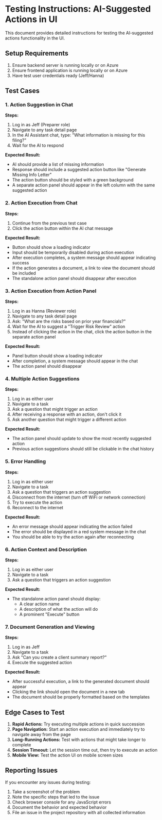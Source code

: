 # Testing Instructions: AI-Suggested Actions in UI

This document provides detailed instructions for testing the AI-suggested actions functionality in the UI.

## Setup Requirements

1. Ensure backend server is running locally or on Azure
2. Ensure frontend application is running locally or on Azure
3. Have test user credentials ready (Jeff/Hanna)

## Test Cases

### 1. Action Suggestion in Chat

**Steps:**
1. Log in as Jeff (Preparer role)
2. Navigate to any task detail page
3. In the AI Assistant chat, type: "What information is missing for this filing?"
4. Wait for the AI to respond

**Expected Result:**
- AI should provide a list of missing information
- Response should include a suggested action button like "Generate Missing Info Letter"
- The action button should be styled with a green background
- A separate action panel should appear in the left column with the same suggested action

### 2. Action Execution from Chat

**Steps:**
1. Continue from the previous test case
2. Click the action button within the AI chat message

**Expected Result:**
- Button should show a loading indicator
- Input should be temporarily disabled during action execution
- After execution completes, a system message should appear indicating success
- If the action generates a document, a link to view the document should be included
- The standalone action panel should disappear after execution

### 3. Action Execution from Action Panel

**Steps:**
1. Log in as Hanna (Reviewer role)
2. Navigate to any task detail page
3. Ask: "What are the risks based on prior year financials?"
4. Wait for the AI to suggest a "Trigger Risk Review" action
5. Instead of clicking the action in the chat, click the action button in the separate action panel

**Expected Result:**
- Panel button should show a loading indicator
- After completion, a system message should appear in the chat
- The action panel should disappear

### 4. Multiple Action Suggestions

**Steps:**
1. Log in as either user
2. Navigate to a task
3. Ask a question that might trigger an action
4. After receiving a response with an action, don't click it
5. Ask another question that might trigger a different action

**Expected Result:**
- The action panel should update to show the most recently suggested action
- Previous action suggestions should still be clickable in the chat history

### 5. Error Handling

**Steps:**
1. Log in as either user
2. Navigate to a task
3. Ask a question that triggers an action suggestion
4. Disconnect from the internet (turn off WiFi or network connection)
5. Try to execute the action
6. Reconnect to the internet

**Expected Result:**
- An error message should appear indicating the action failed
- The error should be displayed in a red system message in the chat
- You should be able to try the action again after reconnecting

### 6. Action Context and Description

**Steps:**
1. Log in as either user
2. Navigate to a task
3. Ask a question that triggers an action suggestion

**Expected Result:**
- The standalone action panel should display:
  - A clear action name
  - A description of what the action will do
  - A prominent "Execute" button

### 7. Document Generation and Viewing

**Steps:**
1. Log in as Jeff
2. Navigate to a task
3. Ask "Can you create a client summary report?"
4. Execute the suggested action

**Expected Result:**
- After successful execution, a link to the generated document should appear
- Clicking the link should open the document in a new tab
- The document should be properly formatted based on the templates

## Edge Cases to Test

1. **Rapid Actions:** Try executing multiple actions in quick succession
2. **Page Navigation:** Start an action execution and immediately try to navigate away from the page
3. **Long-Running Actions:** Test with actions that might take longer to complete
4. **Session Timeout:** Let the session time out, then try to execute an action
5. **Mobile View:** Test the action UI on mobile screen sizes

## Reporting Issues

If you encounter any issues during testing:
1. Take a screenshot of the problem
2. Note the specific steps that led to the issue
3. Check browser console for any JavaScript errors
4. Document the behavior and expected behavior
5. File an issue in the project repository with all collected information
